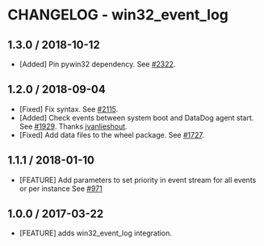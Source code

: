 # CHANGELOG - win32_event_log

## 1.3.0 / 2018-10-12

* [Added] Pin pywin32 dependency. See [#2322][1].

## 1.2.0 / 2018-09-04

* [Fixed] Fix syntax. See [#2115][2].
* [Added] Check events between system boot and DataDog agent start. See [#1929][3]. Thanks [jvanlieshout][4].
* [Fixed] Add data files to the wheel package. See [#1727][5].

## 1.1.1 / 2018-01-10

* [FEATURE] Add parameters to set priority in event stream for all events or per instance See [#971][6]

## 1.0.0 / 2017-03-22

* [FEATURE] adds win32_event_log integration.

<!--- The following link definition list is generated by PimpMyChangelog --->
[1]: https://github.com/DataDog/integrations-core/pull/2322
[2]: https://github.com/DataDog/integrations-core/pull/2115
[3]: https://github.com/DataDog/integrations-core/pull/1929
[4]: https://github.com/jvanlieshout
[5]: https://github.com/DataDog/integrations-core/pull/1727
[6]: https://github.com/DataDog/integrations-core/issues/971
